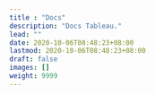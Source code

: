 ```yaml
---
title : "Docs"
description: "Docs Tableau."
lead: ""
date: 2020-10-06T08:48:23+08:00
lastmod: 2020-10-06T08:48:23+08:00
draft: false
images: []
weight: 9999
---
```

